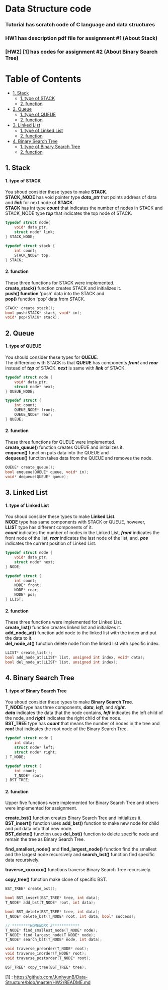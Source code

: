 # Data Structure code

### **Tutorial** has scratch code of C language and data structures  

### **HW1** has description pdf file for assignment #1  (About **Stack**)
### **[HW2] [1]**  has codes for assignment #2  (About **Binary Search Tree**)  

# Table of Contents  

- [1. Stack](#1-stack-a-namestacka)
    - [1. type of STACK](#1-type-of-stack)
    - [2. function](#2-function)
- [2. Queue](#2-queue)
    - [1. type of QUEUE](#1-type-of-queue)
    - [2. function](#2-function-1)
- [3. Linked List](#3-linked-list)
    - [1. type of Linked List](#1-type-of-linked-list)
    - [2. function](#2-function-2)
- [4. Binary Search Tree](#4-binary-search-tree)
    - [1. type of Binary Search Tree](#1-type-of-binary-search-tree)
    - [2. function](#2-function-3)

## 1. Stack

#### 1. type of STACK  

You shoud consider these types to make **STACK**.  
**STACK_NODE** has void pointer type ***data_ptr*** that points address of data and ***link*** for next node of **STACK**.  
**STACK** has int type ***count*** that indicates the number of nodes in STACK and  
STACK_NODE type ***top*** that indicates the top node of STACK.
```C
typedef struct node{
    void* data_ptr;
    struct node* link;
} STACK_NODE;

typedef struct stack {
    int count;
    STACK_NODE* top;
} STACK;
```

#### 2. function  

These three functions for STACK were implemented.  
**create_stack()** function creates STACK and initializes it.  
**push() function** 'push' data into the STACK and  
**pop()** function 'pop' data from STACK.  

```C
STACK* create_stack();
bool push(STACK* stack, void* in);
void* pop(STACK* stack);
```

## 2. Queue
#### 1. type of QUEUE  

You should consider these types for **QUEUE**.  
The difference with STACK is that **QUEUE** has components ***front*** and ***rear*** instead of ***top*** of STACK.
***next*** is same with ***link*** of STACK.  

```C
typedef struct node {
    void* data_ptr;
    struct node* next;
} QUEUE_NODE;

typedef struct {
    int count;
    QUEUE_NODE* front;
    QUEUE_NODE* rear;
} QUEUE;
```
#### 2. function  

These three functions for QUEUE were implemented.  
**create_queue()** function creates QUEUE and initializes it.  
**enqueue()** function puts data into the QUEUE and  
**dequeue()** function takes data from the QUEUE and removes the node.  

```C
QUEUE* create_queue();
bool enqueue(QUEUE* queue, void* in);
void* dequeue(QUEUE* queue);
```
## 3. Linked List
#### 1. type of Linked List  

You shoud consider these types to make **Linked List**.  
**NODE** type has same components with STACK or QUEUE, however,  
**LLIST** type has different components of it.  
***count*** indicates the number of nodes in the Linked List, ***front*** indicates the front node of the list, ***rear*** indicates the last node of the list, and, ***pos*** indicates the current position of Linked List.

```C
typedef struct node {
    void* data_ptr;
    struct node* next;
} NODE;

typedef struct {
    int count;
    NODE* front;
    NODE* rear;
    NODE* pos;
} LLIST;
```
#### 2. function  

These three functions were implemented for Linked List.  
**create_list()** function creates linked list and initializes it.  
**add_node_at()** function add node to the linked list with the index and put the data to it.  
**del_node_at()** function delete node from the linked list with specific index.
```C
LLIST* create_list();
bool add_node_at(LLIST* list, unsigned int index, void* data);
bool del_node_at(LLIST* list, unsigned int index);
```
## 4. Binary Search Tree
#### 1. type of Binary Search Tree  

You shoud consider these types to make **Binary Search Tree**.  
**T_NODE** type has three components, ***data***, ***left***, and ***right***.  
***data*** indicates the data that the node contains, ***left*** indicates the left child of the node, and ***right*** indicates the right child of the node.  
**BST_TREE** type has ***count*** that means the number of nodes in the tree and ***root*** that indicates the root node of the Binary Search Tree.  

```C
typedef struct node {
    int data;
    struct node* left;
    struct node* right;
} T_NODE;

typedef struct {
    int count;
    T_NODE* root;
} BST_TREE;
```
#### 2. function  
Upper five functions were implemented for Binary Search Tree and others were implemented for assignment.  

**create_bst()** function creates Binary Search Tree and initializes it.  
**BST_insert()** function uses **add_bst()** function to make new node for child and put data into that new node.  
**BST_delete()** function uses **del_bst()** function to delete specific node and remain the tree as Binary Search Tree.

**find_smallest_node()** and **find_largest_node()** function find the smallest and the largest node recursively and **search_bst()** function find specific data recursively.  

**traverse_xxxxxxx()** functions traverse Binary Search Tree recursively.  

**copy_tree()** function make clone of specific BST.

```C
BST_TREE* create_bst();

bool BST_insert(BST_TREE* tree, int data);
T_NODE* add_bst(T_NODE* root, int data);

bool BST_delete(BST_TREE* tree, int data);
T_NODE* delete_bst(T_NODE* root, int data, bool* success);

// ********HOMEWORK 2************
T_NODE* find_smallest_node(T_NODE* node);
T_NODE* find_largest_node(T_NODE* node);
T_NODE* search_bst(T_NODE* node, int data);

void traverse_preorder(T_NODE* root);
void traverse_inorder(T_NODE* root);
void traverse_postorder(T_NODE* root);

BST_TREE* copy_tree(BST_TREE* tree);
```

[1] : https://github.com/JunhyunB/Data-Structure/blob/master/HW2/README.md
